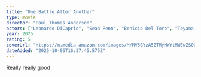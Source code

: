 ```yaml
---
title: "One Battle After Another"
type: movie
director: "Paul Thomas Anderson"
actors: ["Leonardo DiCaprio", "Sean Penn", "Benicio Del Toro", "Teyana Taylor", "Chase Infiniti"]
year: 2025
rating: 5
coverUrl: "https://m.media-amazon.com/images/M/MV5BYzA5ZTMyMWYtMWEwZS00MTU4LTgwMjktYTE5OTU1YzFjMGRiXkEyXkFqcGc@._V1_SX300.jpg"
dateAdded: "2025-10-06T16:37:45.575Z"
---
```


Really really good